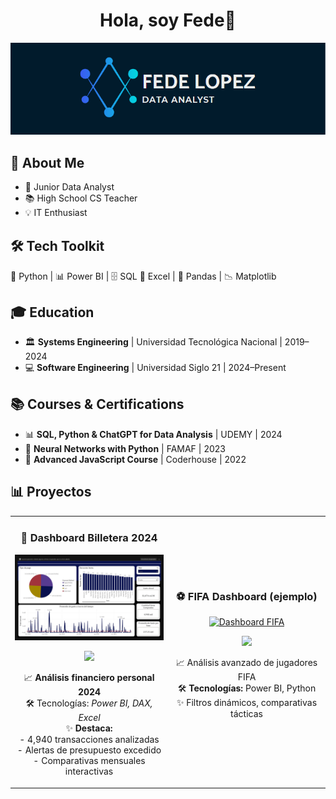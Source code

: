 <div align="center">
<h1 align="center">Hola, soy Fede👋</h1>
</div>

<p align="center">
  <img src="banner.png">
</p>

<div class="emoji-section">
        <h2>🌟 About Me</h2>
        <ul>
            <li class="highlight">🚀 Junior Data Analyst 
            <li class="highlight">📚 High School CS Teacher 
            <li class="highlight">💡 IT Enthusiast 
        </ul>
    </div>
   <div class="emoji-section" style="margin-top: 30px;">
    <h2>🛠️ Tech Toolkit</h2>
    <p>
        🐍 Python | 📊 Power BI | 🗄️ SQL  📑 Excel | 🐼 Pandas | 📉 Matplotlib
    </p>
</div>

<div class="emoji-section">
    <h2>🎓 Education</h2>
    <ul>
        <li>🏛️ <strong>Systems Engineering</strong> | Universidad Tecnológica Nacional | 2019–2024</li>
        <li>💻 <strong>Software Engineering</strong> | Universidad Siglo 21 | 2024–Present</li>
    </ul>
</div>

<div class="emoji-section" style="margin-top: 30px;">
    <h2>📚 Courses & Certifications</h2>
    <ul>
        <li>📊 <strong>SQL, Python & ChatGPT for Data Analysis</strong> | UDEMY | 2024</li>
        <li>🧠 <strong>Neural Networks with Python</strong> | FAMAF | 2023</li>
        <li>🚀 <strong>Advanced JavaScript Course</strong> | Coderhouse | 2022</li>
    </ul>
</div>


## 📊 Proyectos 
<table>
<td width="50%">
<h3 align="center">💸 Dashboard Billetera 2024</h3>
<div align="center">
<a href="https://github.com/Fede1808/Dashboard_Billetera2024" target="_blank">
<!-- URL DIRECTA (ejemplo) -->
<img src="Ejercicio Billetera 2024.jpg" width="400" alt="Dashboard Presupuesto">
</a>
<p>
<a href="https://github.com/Fede1808/Dashboard_Billetera2024" target="_blank">
<img src="https://img.shields.io/badge/CÓDIGO-80ffaa?style=for-the-badge&logo=github&logoColor=black">
</a>
<p>📈 <strong>Análisis financiero personal 2024</strong><br>
🛠️ Tecnologías: <em>Power BI, DAX, Excel</em><br>
✨ <strong>Destaca:</strong><br>
- 4,940 transacciones analizadas<br>
- Alertas de presupuesto excedido<br>
- Comparativas mensuales interactivas</p>
</div>                                                                                      
</td>

<td width="50%">
<h3 align="center">⚽ FIFA Dashboard (ejemplo)</h3>
<div align="center">                                       
<a href="[Enlace-GitHub-FIFA]" target="_blank">
<!-- Reemplaza con TU URL de Imgur -->
<img src="https://i.imgur.com/tu-imagen-2.jpg" width="400" alt="Dashboard FIFA">
</a>
<p>
<a href="[Enlace-GitHub-FIFA]" target="_blank">
<img src="https://img.shields.io/badge/CÓDIGO-ff9?style=for-the-badge&logo=github&logoColor=black">
</a>
</p>
<p>📈 Análisis avanzado de jugadores FIFA<br>
🛠️ <strong>Tecnologías:</strong> Power BI, Python<br>
✨ Filtros dinámicos, comparativas tácticas</p>
</div>                                                             
</td>
</tr>
</table>
